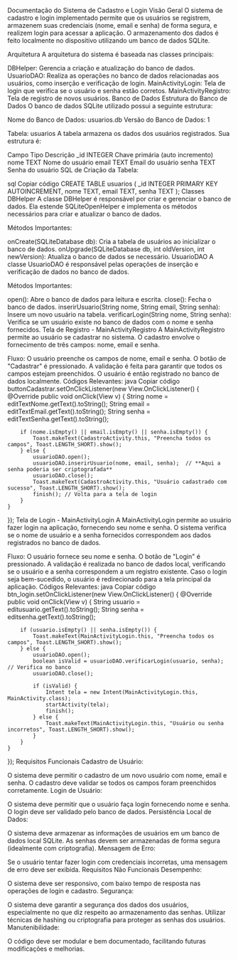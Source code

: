 Documentação do Sistema de Cadastro e Login
Visão Geral
O sistema de cadastro e login implementado permite que os usuários se registrem, armazenem suas credenciais (nome, email e senha) de forma segura, e realizem login para acessar a aplicação. O armazenamento dos dados é feito localmente no dispositivo utilizando um banco de dados SQLite.

Arquitetura
A arquitetura do sistema é baseada nas classes principais:

DBHelper: Gerencia a criação e atualização do banco de dados.
UsuarioDAO: Realiza as operações no banco de dados relacionadas aos usuários, como inserção e verificação de login.
MainActivityLogin: Tela de login que verifica se o usuário e senha estão corretos.
MainActivityRegistro: Tela de registro de novos usuários.
Banco de Dados
Estrutura do Banco de Dados
O banco de dados SQLite utilizado possui a seguinte estrutura:

Nome do Banco de Dados: usuarios.db
Versão do Banco de Dados: 1

Tabela: usuarios
A tabela armazena os dados dos usuários registrados. Sua estrutura é:

Campo	Tipo	Descrição
_id	INTEGER	Chave primária (auto incremento)
nome	TEXT	Nome do usuário
email	TEXT	Email do usuário
senha	TEXT	Senha do usuário
SQL de Criação da Tabela:

sql
Copiar código
CREATE TABLE usuarios (
    _id INTEGER PRIMARY KEY AUTOINCREMENT,
    nome TEXT,
    email TEXT,
    senha TEXT
);
Classes
DBHelper
A classe DBHelper é responsável por criar e gerenciar o banco de dados. Ela estende SQLiteOpenHelper e implementa os métodos necessários para criar e atualizar o banco de dados.

Métodos Importantes:

onCreate(SQLiteDatabase db): Cria a tabela de usuários ao inicializar o banco de dados.
onUpgrade(SQLiteDatabase db, int oldVersion, int newVersion): Atualiza o banco de dados se necessário.
UsuarioDAO
A classe UsuarioDAO é responsável pelas operações de inserção e verificação de dados no banco de dados.

Métodos Importantes:

open(): Abre o banco de dados para leitura e escrita.
close(): Fecha o banco de dados.
inserirUsuario(String nome, String email, String senha): Insere um novo usuário na tabela.
verificarLogin(String nome, String senha): Verifica se um usuário existe no banco de dados com o nome e senha fornecidos.
Tela de Registro - MainActivityRegistro
A MainActivityRegistro permite ao usuário se cadastrar no sistema. O cadastro envolve o fornecimento de três campos: nome, email e senha.

Fluxo:
O usuário preenche os campos de nome, email e senha.
O botão de "Cadastrar" é pressionado.
A validação é feita para garantir que todos os campos estejam preenchidos.
O usuário é então registrado no banco de dados localmente.
Códigos Relevantes:
java
Copiar código
buttonCadastrar.setOnClickListener(new View.OnClickListener() {
    @Override
    public void onClick(View v) {
        String nome = editTextNome.getText().toString();
        String email = editTextEmail.getText().toString();
        String senha = editTextSenha.getText().toString();

        if (nome.isEmpty() || email.isEmpty() || senha.isEmpty()) {
            Toast.makeText(CadastroActivity.this, "Preencha todos os campos", Toast.LENGTH_SHORT).show();
        } else {
            usuarioDAO.open();
            usuarioDAO.inserirUsuario(nome, email, senha);  // **Aqui a senha poderia ser criptografada**
            usuarioDAO.close();
            Toast.makeText(CadastroActivity.this, "Usuário cadastrado com sucesso", Toast.LENGTH_SHORT).show();
            finish(); // Volta para a tela de login
        }
    }
});
Tela de Login - MainActivityLogin
A MainActivityLogin permite ao usuário fazer login na aplicação, fornecendo seu nome e senha. O sistema verifica se o nome de usuário e a senha fornecidos correspondem aos dados registrados no banco de dados.

Fluxo:
O usuário fornece seu nome e senha.
O botão de "Login" é pressionado.
A validação é realizada no banco de dados local, verificando se o usuário e a senha correspondem a um registro existente.
Caso o login seja bem-sucedido, o usuário é redirecionado para a tela principal da aplicação.
Códigos Relevantes:
java
Copiar código
btn_login.setOnClickListener(new View.OnClickListener() {
    @Override
    public void onClick(View v) {
        String usuario = editusuario.getText().toString();
        String senha = editsenha.getText().toString();

        if (usuario.isEmpty() || senha.isEmpty()) {
            Toast.makeText(MainActivityLogin.this, "Preencha todos os campos", Toast.LENGTH_SHORT).show();
        } else {
            usuarioDAO.open();
            boolean isValid = usuarioDAO.verificarLogin(usuario, senha);  // Verifica no banco
            usuarioDAO.close();

            if (isValid) {
                Intent tela = new Intent(MainActivityLogin.this, MainActivity.class);
                startActivity(tela);
                finish();
            } else {
                Toast.makeText(MainActivityLogin.this, "Usuário ou senha incorretos", Toast.LENGTH_SHORT).show();
            }
        }
    }
});
Requisitos Funcionais
Cadastro de Usuário:

O sistema deve permitir o cadastro de um novo usuário com nome, email e senha.
O cadastro deve validar se todos os campos foram preenchidos corretamente.
Login de Usuário:

O sistema deve permitir que o usuário faça login fornecendo nome e senha.
O login deve ser validado pelo banco de dados.
Persistência Local de Dados:

O sistema deve armazenar as informações de usuários em um banco de dados local SQLite.
As senhas devem ser armazenadas de forma segura (idealmente com criptografia).
Mensagem de Erro:

Se o usuário tentar fazer login com credenciais incorretas, uma mensagem de erro deve ser exibida.
Requisitos Não Funcionais
Desempenho:

O sistema deve ser responsivo, com baixo tempo de resposta nas operações de login e cadastro.
Segurança:

O sistema deve garantir a segurança dos dados dos usuários, especialmente no que diz respeito ao armazenamento das senhas.
Utilizar técnicas de hashing ou criptografia para proteger as senhas dos usuários.
Manutenibilidade:

O código deve ser modular e bem documentado, facilitando futuras modificações e melhorias.
